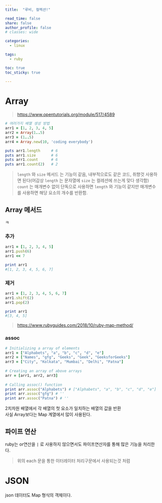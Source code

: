 ```yaml
---
title:  "루비, 컬렉션!"

read_time: false
share: false
author_profile: false
# classes: wide

categories:
  - linux

tags:
  - ruby

toc: true
toc_sticky: true

---
```



# Array

> https://www.opentutorials.org/module/517/4589

```rb
# 여러가지 배열 생성 방법
arr1 = [1, 2, 3, 4, 5]
arr2 = Array(1..5)
arr3 = (1..5)
arr4 = Array.new(10, 'coding everybody')

puts arr1.length     # 6
puts arr1.size       # 6
puts arr1.count      # 6
puts arr1.count(2)   # 2
```

> `length` 와 `size` 메서드 는 기능이 같음, 내부적으로도 같은 코드, 취향것 사용하면 된다(어감상 `length` 는 문자열에 `size` 는 컬레션에 쓰는게 맞다 생각함)  
>  `count` 는 매개변수 없이 단독으로 사용하면 `length` 와 기능이 같지만 매개변수를 사용하면 해당 요소의 개수를 반환함.  

## Array 메서드  
ㅋ
### 추가

```rb
arr1 = [1, 2, 3, 4, 5]
arr1.push(6)
arr1 << 7

print arr1
#[1, 2, 3, 4, 5, 6, 7]
```

### 제거  

```rb
arr1 = [1, 2, 3, 4, 5, 6, 7]
arr1.shift(2)
arr1.pop(2)

print arr1
#[3, 4, 5]      
```


> https://www.rubyguides.com/2018/10/ruby-map-method/

### assoc

```rb
# Initializing a array of elements 
arr1 = ["Alphabets", "a", "b", "c", "d", "e"] 
arr2 = ["Names", "gfg", "Geeks", "Geek", "GeeksforGeeks"] 
arr3 = ["City", "Kolkata", "Mumbai", "Delhi", "Patna"] 
  
# Creating an array of above arrays 
arr = [arr1, arr2, arr3] 
  
# Calling assoc() function 
print arr.assoc("Alphabets") # ["Alphabets", "a", "b", "c", "d", "e"]
print arr.assoc("gfg") # ''
print arr.assoc("Patna") # ''
```

2치차원 배열에서 각 배열의 첫 요소가 일치하는 배열의 값을 반환  
사실 Array보다는 Map 계열에서 많이 사용된다.

## 파이프 연산  

ruby는 or연산을 `|` 로 사용하지 않으면서도 파이프연산자를 통해 많은 기능을 처리한다.  
> 위의 each 문을 통한 이터레이터 처리구문에서 사용되는것 처럼

# JSON

json 데이터도 Map 형식의 객체이다.  
